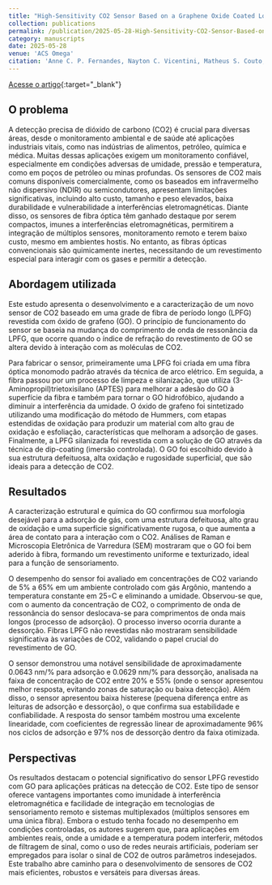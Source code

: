 ```yaml
---
title: "High-Sensitivity CO2 Sensor Based on a Graphene Oxide Coated Long-Period Fiber Grating"
collection: publications
permalink: /publication/2025-05-28-High-Sensitivity-CO2-Sensor-Based-on-a-Graphene-Oxide-Coated-Long-Period-Fiber-Grating
category: manuscripts
date: 2025-05-28
venue: 'ACS Omega'
citation: 'Anne C. P. Fernandes, Nayton C. Vicentini, Matheus S. Couto, Giovanni R. Carvalho, Benjamin Fragneaud, Cristiano Legnani, Indhira O. Maciel, Renato Luiz Faraco Filho, João Victor de Castro Nascimento, João Pedro Emanuel Ferreira, Felipe Barino, Diogo Coelho, Alexandre Bessa dos Santos, Welber G. Quirino, &quot;High-Sensitivity CO2 Sensor Based on a Graphene Oxide Coated Long-Period Fiber Grating.&quot; ACS Omega, 2025.'
---
```



[Acesse o artigo](https://doi.org/10.1021/acsomega.5c00184){:target="_blank"}


## O problema

A detecção precisa de dióxido de carbono (CO2​) é crucial para diversas áreas, desde o monitoramento ambiental e de saúde até aplicações industriais vitais, como nas indústrias de alimentos, petróleo, química e médica. Muitas dessas aplicações exigem um monitoramento confiável, especialmente em condições adversas de umidade, pressão e temperatura, como em poços de petróleo ou minas profundas. Os sensores de CO2​ mais comuns disponíveis comercialmente, como os baseados em infravermelho não dispersivo (NDIR) ou semicondutores, apresentam limitações significativas, incluindo alto custo, tamanho e peso elevados, baixa durabilidade e vulnerabilidade a interferências eletromagnéticas. Diante disso, os sensores de fibra óptica têm ganhado destaque por serem compactos, imunes a interferências eletromagnéticas, permitirem a integração de múltiplos sensores, monitoramento remoto e terem baixo custo, mesmo em ambientes hostis. No entanto, as fibras ópticas convencionais são quimicamente inertes, necessitando de um revestimento especial para interagir com os gases e permitir a detecção.

## Abordagem utilizada

Este estudo apresenta o desenvolvimento e a caracterização de um novo sensor de CO2​ baseado em uma grade de fibra de período longo (LPFG) revestida com óxido de grafeno (GO). O princípio de funcionamento do sensor se baseia na mudança do comprimento de onda de ressonância da LPFG, que ocorre quando o índice de refração do revestimento de GO se altera devido à interação com as moléculas de CO2​.

Para fabricar o sensor, primeiramente uma LPFG foi criada em uma fibra óptica monomodo padrão através da técnica de arco elétrico. Em seguida, a fibra passou por um processo de limpeza e silanização, que utiliza (3-Aminopropil)trietoxisilano (APTES) para melhorar a adesão do GO à superfície da fibra e também para tornar o GO hidrofóbico, ajudando a diminuir a interferência da umidade. O óxido de grafeno foi sintetizado utilizando uma modificação do método de Hummers, com etapas estendidas de oxidação para produzir um material com alto grau de oxidação e esfoliação, características que melhoram a adsorção de gases. Finalmente, a LPFG silanizada foi revestida com a solução de GO através da técnica de dip-coating (imersão controlada). O GO foi escolhido devido à sua estrutura defeituosa, alta oxidação e rugosidade superficial, que são ideais para a detecção de CO2​.

## Resultados

A caracterização estrutural e química do GO confirmou sua morfologia desejável para a adsorção de gás, com uma estrutura defeituosa, alto grau de oxidação e uma superfície significativamente rugosa, o que aumenta a área de contato para a interação com o CO2​. Análises de Raman e Microscopia Eletrônica de Varredura (SEM) mostraram que o GO foi bem aderido à fibra, formando um revestimento uniforme e texturizado, ideal para a função de sensoriamento.

O desempenho do sensor foi avaliado em concentrações de CO2​ variando de 5% a 65% em um ambiente controlado com gás Argônio, mantendo a temperatura constante em 25∘C e eliminando a umidade. Observou-se que, com o aumento da concentração de CO2​, o comprimento de onda de ressonância do sensor deslocava-se para comprimentos de onda mais longos (processo de adsorção). O processo inverso ocorria durante a dessorção. Fibras LPFG não revestidas não mostraram sensibilidade significativa às variações de CO2​, validando o papel crucial do revestimento de GO.

O sensor demonstrou uma notável sensibilidade de aproximadamente 0.0643 nm/% para adsorção e 0.0629 nm/% para dessorção, analisada na faixa de concentração de CO2​ entre 20% e 55% (onde o sensor apresentou melhor resposta, evitando zonas de saturação ou baixa detecção). Além disso, o sensor apresentou baixa histerese (pequena diferença entre as leituras de adsorção e dessorção), o que confirma sua estabilidade e confiabilidade. A resposta do sensor também mostrou uma excelente linearidade, com coeficientes de regressão linear de aproximadamente 96% nos ciclos de adsorção e 97% nos de dessorção dentro da faixa otimizada.

## Perspectivas

Os resultados destacam o potencial significativo do sensor LPFG revestido com GO para aplicações práticas na detecção de CO2​. Este tipo de sensor oferece vantagens importantes como imunidade à interferência eletromagnética e facilidade de integração em tecnologias de sensoriamento remoto e sistemas multiplexados (múltiplos sensores em uma única fibra). Embora o estudo tenha focado no desempenho em condições controladas, os autores sugerem que, para aplicações em ambientes reais, onde a umidade e a temperatura podem interferir, métodos de filtragem de sinal, como o uso de redes neurais artificiais, poderiam ser empregados para isolar o sinal de CO2​ de outros parâmetros indesejados. Este trabalho abre caminho para o desenvolvimento de sensores de CO2​ mais eficientes, robustos e versáteis para diversas áreas.
